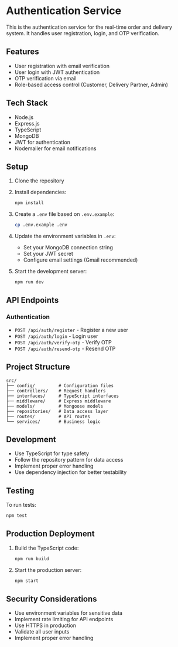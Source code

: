 # Authentication Service

This is the authentication service for the real-time order and delivery system. It handles user registration, login, and OTP verification.

## Features

- User registration with email verification
- User login with JWT authentication
- OTP verification via email
- Role-based access control (Customer, Delivery Partner, Admin)

## Tech Stack

- Node.js
- Express.js
- TypeScript
- MongoDB
- JWT for authentication
- Nodemailer for email notifications

## Setup

1. Clone the repository
2. Install dependencies:

   ```bash
   npm install
   ```

3. Create a `.env` file based on `.env.example`:

   ```bash
   cp .env.example .env
   ```

4. Update the environment variables in `.env`:

   - Set your MongoDB connection string
   - Set your JWT secret
   - Configure email settings (Gmail recommended)

5. Start the development server:
   ```bash
   npm run dev
   ```

## API Endpoints

### Authentication

- `POST /api/auth/register` - Register a new user
- `POST /api/auth/login` - Login user
- `POST /api/auth/verify-otp` - Verify OTP
- `POST /api/auth/resend-otp` - Resend OTP

## Project Structure

```
src/
├── config/         # Configuration files
├── controllers/    # Request handlers
├── interfaces/     # TypeScript interfaces
├── middleware/     # Express middleware
├── models/         # Mongoose models
├── repositories/   # Data access layer
├── routes/         # API routes
└── services/       # Business logic
```

## Development

- Use TypeScript for type safety
- Follow the repository pattern for data access
- Implement proper error handling
- Use dependency injection for better testability

## Testing

To run tests:

```bash
npm test
```

## Production Deployment

1. Build the TypeScript code:

   ```bash
   npm run build
   ```

2. Start the production server:
   ```bash
   npm start
   ```

## Security Considerations

- Use environment variables for sensitive data
- Implement rate limiting for API endpoints
- Use HTTPS in production
- Validate all user inputs
- Implement proper error handling
